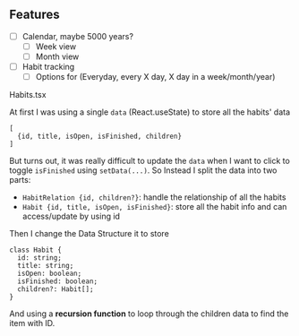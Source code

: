 ## Features

- [ ] Calendar, maybe 5000 years?
  - [ ] Week view
  - [ ] Month view
- [ ] Habit tracking
  - [ ] Options for (Everyday, every X day, X day in a week/month/year)

Habits.tsx

At first I was using a single `data` (React.useState) to store all the habits' data

```
[
  {id, title, isOpen, isFinished, children}
]
```

But turns out, it was really difficult to update the `data` when I want to click to toggle `isFinished` using `setData(...)`. So Instead I split the data into two parts:

- `HabitRelation {id, children?}`: handle the relationship of all the habits
- `Habit {id, title, isOpen, isFinished}`: store all the habit info and can access/update by using id

Then I change the Data Structure it to store

```
class Habit {
  id: string;
  title: string;
  isOpen: boolean;
  isFinished: boolean;
  children?: Habit[];
}
```

And using a **recursion function** to loop through the children data to find the item with ID.

